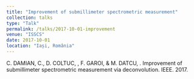 ```yaml
---
title: "Improvement of submillimeter spectrometric measurement"
collection: talks
type: "Talk"
permalink: /talks/2017-10-01-improvement
venue: "ISSCS"
date: 2017-10-01
location: "Iași, România"
---
```

C. DAMIAN, C., D. COLTUC, , F. GAROI, & M. DATCU, . Improvement of submillimeter spectrometric measurement via deconvolution. IEEE. 2017.
